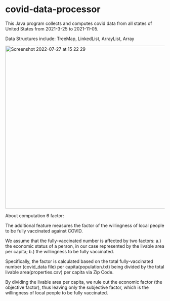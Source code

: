 # covid-data-processor

This Java program collects and computes covid data from all states of United States from 2021-3-25 to 2021-11-05.

Data Structures include: TreeMap, LinkedList, ArrayList, Array

<img width="513" alt="Screenshot 2022-07-27 at 15 22 29" src="https://user-images.githubusercontent.com/76552190/181188909-9efdc275-2b11-4a60-8597-b47fe72ab96b.png">

About computation 6 factor:

The additional feature measures the factor of the willingness of local people to be fully vaccinated against COVID. 

We assume that the fully-vaccinated number is affected by two factors: a.) the economic status of a person, in our case represented by the livable area per capita; b.) the willingness to be fully vaccinated. 

Specifically, the factor is calculated based on the total fully-vaccinated number (covid_data file) per capita(population.txt) being divided by the total livable area(properties.csv) per capita via Zip Code. 

By dividing the livable area per capita, we rule out the economic factor (the objective factor), thus leaving only the subjective factor, which is the willingness of local people to be fully vaccinated.
